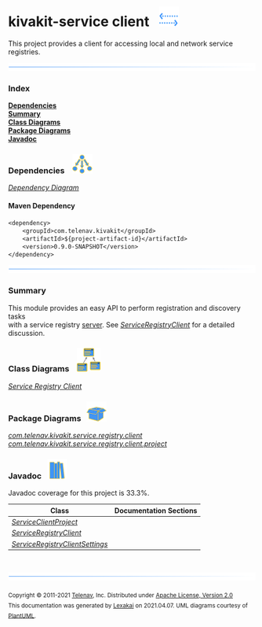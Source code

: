 # kivakit-service client &nbsp;&nbsp;![](../../documentation/images/communicate-40.png)

This project provides a client for accessing local and network service registries.

![](documentation/images/horizontal-line.png)

### Index

[**Dependencies**](#dependencies)  
[**Summary**](#summary)  
[**Class Diagrams**](#class-diagrams)  
[**Package Diagrams**](#package-diagrams)  
[**Javadoc**](#javadoc)

### Dependencies &nbsp;&nbsp; ![](documentation/images/dependencies-40.png)

[*Dependency Diagram*](documentation/diagrams/dependencies.svg)

#### Maven Dependency

    <dependency>
        <groupId>com.telenav.kivakit</groupId>
        <artifactId>${project-artifact-id}</artifactId>
        <version>0.9.0-SNAPSHOT</version>
    </dependency>

![](documentation/images/horizontal-line.png)

[//]: # (start-user-text)

### Summary <a name = "summary"></a>

This module provides an easy API to perform registration and discovery tasks  
with a service registry [server](../server/README.md). See
[*ServiceRegistryClient*](https://github.com/Telenav/kivakit/blob/master/kivakit-service/client/src/main/java/com/telenav/kivakit/service/registry/client/ServiceRegistryClient.java)
for a detailed discussion.

[//]: # (end-user-text)

### Class Diagrams &nbsp; &nbsp;![](documentation/images/diagram-48.png)

[*Service Registry Client*](documentation/diagrams/diagram-client.svg)  

### Package Diagrams &nbsp;&nbsp;![](documentation/images/box-40.png)

[*com.telenav.kivakit.service.registry.client*](documentation/diagrams/com.telenav.kivakit.service.registry.client.svg)  
[*com.telenav.kivakit.service.registry.client.project*](documentation/diagrams/com.telenav.kivakit.service.registry.client.project.svg)  

### Javadoc &nbsp;&nbsp;![](documentation/images/books-40.png)

Javadoc coverage for this project is 33.3%.



| Class | Documentation Sections |
|---|---|
| [*ServiceClientProject*](https://telenav.github.io/kivakit/javadoc/kivakit.service.client/com/telenav/kivakit/service/registry/client/project/ServiceClientProject.html) |  |  
| [*ServiceRegistryClient*](https://telenav.github.io/kivakit/javadoc/kivakit.service.client/com/telenav/kivakit/service/registry/client/ServiceRegistryClient.html) |  |  
| [*ServiceRegistryClientSettings*](https://telenav.github.io/kivakit/javadoc/kivakit.service.client/com/telenav/kivakit/service/registry/client/ServiceRegistryClientSettings.html) |  |  

[//]: # (start-user-text)



[//]: # (end-user-text)

<br/>

![](documentation/images/horizontal-line.png)

<sub>Copyright &#169; 2011-2021 [Telenav](http://telenav.com), Inc. Distributed under [Apache License, Version 2.0](LICENSE)</sub>  
<sub>This documentation was generated by [Lexakai](https://github.com/Telenav/lexakai) on 2021.04.07. UML diagrams courtesy
of [PlantUML](http://plantuml.com).</sub>

